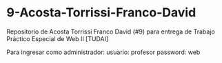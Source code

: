 # 9-Acosta-Torrissi-Franco-David
Repositorio de Acosta Torrissi Franco David (#9) para entrega de Trabajo Práctico Especial de Web II [TUDAI]

Para ingresar como administrador:
usuario: profesor
password: web
